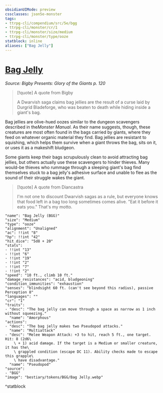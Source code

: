 ```yaml
---
obsidianUIMode: preview
cssclasses: json5e-monster
tags:
- ttrpg-cli/compendium/src/5e/bgg
- ttrpg-cli/monster/cr/1
- ttrpg-cli/monster/size/medium
- ttrpg-cli/monster/type/ooze
statblock: inline
aliases: ["Bag Jelly"]
---
```

# [Bag Jelly](3-Compendium\CLI\bestiary\ooze/bag-jelly-bgg.md)
*Source: Bigby Presents: Glory of the Giants p. 120*  

> [!quote] A quote from Bigby  
> 
> A Dwarvish saga claims bag jellies are the result of a curse laid by Durgrid Bladeforge, who was beaten to death while hiding inside a giant's bag.

Bag jellies are olive-hued oozes similar to the dungeon scavengers described in the*Monster Manual*. As their name suggests, though, these creatures are most often found in the bags carried by giants, where they feed on whatever organic material they find. Bag jellies are resistant to squishing, which helps them survive when a giant throws the bag, sits on it, or uses it as a makeshift bludgeon.

Some giants keep their bags scrupulously clean to avoid attracting bag jellies, but others actually use these scavengers to hinder thieves. Many would-be thieves who rummage through a sleeping giant's bag find themselves stuck to a bag jelly's adhesive surface and unable to flee as the sound of their struggle wakes the giant.

> [!quote] A quote from Diancastra  
> 
> I'm not one to discount Dwarvish sagas as a rule, but everyone knows that food left in a bag too long sometimes comes alive. "Eat it before it eats you." That's my motto.


```statblock
"name": "Bag Jelly (BGG)"
"size": "Medium"
"type": "ooze"
"alignment": "Unaligned"
"ac": !!int "8"
"hp": !!int "42"
"hit_dice": "5d8 + 20"
"stats":
- !!int "13"
- !!int "6"
- !!int "19"
- !!int "2"
- !!int "7"
- !!int "2"
"speed": "10 ft., climb 10 ft."
"damage_resistances": "acid, bludgeoning"
"condition_immunities": "exhaustion"
"senses": "blindsight 60 ft. (can't see beyond this radius), passive Perception 8"
"languages": ""
"cr": "1"
"traits":
- "desc": "The bag jelly can move through a space as narrow as 1 inch without squeezing."
  "name": "Amorphous"
"actions":
- "desc": "The bag jelly makes two Pseudopod attacks."
  "name": "Multiattack"
- "desc": "Melee Weapon Attack: +3 to hit, reach 5 ft., one target. Hit: 8 (2d6\
    \ + 1) acid damage. If the target is a Medium or smaller creature, it has the\
    \ grappled condition (escape DC 11). Ability checks made to escape this grapple\
    \ have disadvantage."
  "name": "Pseudopod"
"source":
- "BGG"
"image": "bestiary/tokens/BGG/Bag Jelly.webp"
```
^statblock